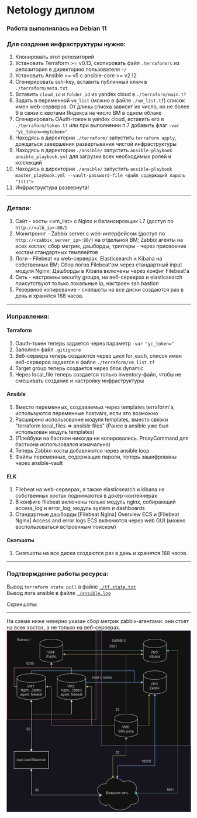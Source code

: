 # Netology диплом
  
### Работа выполнялась на Debian 11  
  
### Для создания инфраструктуры нужно:
1. Клонировать этот репозиторий
2. Установить Terraform >= v0.13, скопировать файл `.terraformrc` из репозитория в директорию пользователя `~/`
3. Установить Ansible >= v5 c ansible-core >= v2.12
4. Сгенерировать ssh-key, вставить публичный ключ в `./terraform/meta.txt`
5. Вставить `cloud_id` и `folder_id` из yandex cloud в `./terraform/main.tf`
6. Задать в переменной `vm_list` (можно в файле `./vm_list.tf`) список имен web-серверов. От длины списка зависит их число, но не более 9 в связи с квотами Яндекса на число ВМ в одном облаке
7. Сгенирировать OAuth-токен в yandex cloud, вставить его в `./terraform/token.tf` или при выполнении п.7 добавить флаг `-var "yc_token=<mytoken>"`
8. Находясь в директории `./terraform/` запустить `terraform apply`, дождаться завершения развертывания чистой инфраструктуры
9. Находясь в директории `./ansible/` запустить `ansible-playbook ansible_playbook.yml` для загрузки всех необходимых ролей и коллекций
10. Находясь в директории `./ansible/` запустить `ansible-playbook master_playbook.yml --vault-password-file <файл содержащий пароль "1111">`
11. Инфраструктура развернута!

---
### Детали:

1. Сайт - хосты <vm_list> с Nginx и балансировщик L7 (доступ по `http://<alb_ip>:80/`)
2. Монитроинг - Zabbix server с web-интерфейсом (доступ по `http://<zabbix_server_ip>:80/`) на отдельной ВМ; Zabbix агенты на всех хостах; сбор метрик, дашборды, триггеры - через присвоение хостам стандартных темплейтов
3. Логи - Filebeat на web-серверах, Elasticsearch и Kibana на собственных ВМ; Сбор логов Filebeat'ом через стандартный input модуля Nginx; Дашборды в Kibana включены через конфиг Filebeat'а
4. Сеть - настроены security groups, на веб-серверах и elasticsearch присутствуют только локальные ip, настроен ssh bastion
5. Резервное копирование - снэпшоты на все диски создаются раз в день и хранятся 168 часов.

---
### Исправления:  

#### Terraform

1. Oauth-токен теперь задается через параметр `-var "yc_token="`
2. Заполнен файл `.gitignore`
3. Веб-сервера теперь создаются через цикл for_each, список имен веб-серверов задается в файле `./terraform/vm_list.tf`
4. Target group теперь создается через блок dynamic
5. Через local_file теперь создается только inventory-файл, чтобы не смешивать создание и настройку инфраструктуры

#### Ansible

1. Вместо переменных, создаваемых через templates terraform'а, используются переменные hostvars, если это возможно
2. Расширено использование модуля templates, вместо связки "terraform local_files => ansible files" (Ранее в ansible уже был использован модуль templates)
3. (Плейбуки на бастион никогда не копировались. ProxyCommand для бастиона использовался изначально)
4. Теперь Zabbix-хосты добавляются через ansible loop
5. Файлы переменных, содержащие пароли, теперь зашифрованы через ansible-vault

#### ELK

1. Filebeat на web-серверах, а также elasticsearch и kibana на собственных хостах поднимаются в докер-контейнерах
2. В конфиге filebeat включены только модуль nginx, собирающий access_log и error_log, модуль system и dashboards
3. Стандартные дашборды [Filebeat Nginx] Overview ECS и [Filebeat Nginx] Access and error logs ECS включются через web GUI (можно воспользоваться встроенным поиском)

#### Снэпшоты

1. Снэпшоты на все диски создаются раз в день и хранятся 168 часов.

---

### Подтверждение работы ресурса:  
Вывод `terraform state pull` в файле [`./tf.state.txt`](/tf.state.txt)  
Вывод лога ansible в файле [`./ansible.log`](/ansible.log)  

Скриншоты:  

---
На схеме ниже неверно указан сбор метрик zabbix-агентами: они стоят на всех хостах, а не только на веб-серверах.  
![image](https://github.com/Maxterx10/Netology_diplom/blob/main/Infrastructure_scheme.drawio.png?raw=true)


